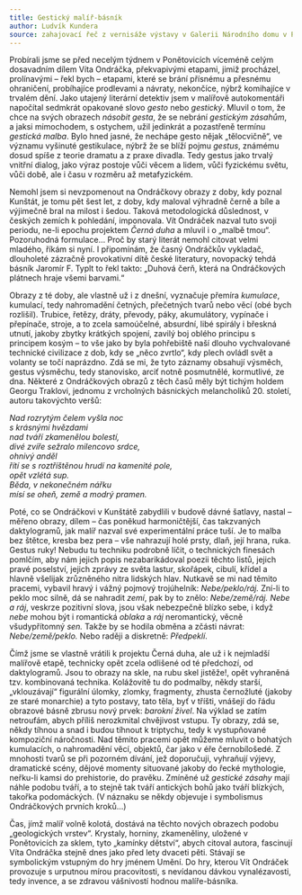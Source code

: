 ```yaml
---
title: Gestický malíř-básník
author: Ludvík Kundera
source: zahajovací řeč z vernisáže výstavy v Galerii Národního domu v Prostějově, konané dne 2. 3. 2001
---
```


Probírali jsme se před necelým týdnem v Ponětovicích víceméně celým dosavadním dílem Víta Ondráčka, překvapivými etapami, jimiž procházel, prolínavými – řekl bych – etapami, které se brání přísnému a přesnému ohraničení, probíhajíce prodlevami a návraty, nekončíce, nýbrž komihajíce v trvalém dění. Jako utajený literární detektiv jsem v malířově autokomentáři napočítal sedmkrát opakované slovo *gesto* nebo *gestický*. Mluvil o tom, že chce na svých obrazech *násobit gesta*, že se nebrání *gestickým zásahům*, a jaksi mimochodem, s ostychem, užil jedinkrát a pozastřeně termínu *gestická malba*. Bylo hned jasné, že nechápe gesto nějak „tělocvičně“, ve významu vyšinuté gestikulace, nýbrž že se blíží pojmu *gestus*, známému dosud spíše z teorie dramatu a z praxe divadla. Tedy gestus jako trvalý vnitřní dialog, jako výraz postoje vůči věcem a lidem, vůči fyzickému světu, vůči době, ale i času v rozměru až metafyzickém.

Nemohl jsem si nevzpomenout na Ondráčkovy obrazy z doby, kdy poznal Kunštát, je tomu pět šest let, z doby, kdy maloval výhradně černě a bíle a výjimečně bral na milost i šedou. Taková metodologická důslednost, v českých zemích k pohledání, imponovala. Vít Ondráček nazval tuto svoji periodu, ne-li epochu projektem *Černá duha* a mluvil i o „malbě tmou“. Pozoruhodná formulace… Proč by starý literát nemohl citovat velmi mladého, říkám si nyní. I připomínám, že časný Ondráčkův vykladač, dlouholeté zázračně provokativní dítě české literatury, novopacký tehdá básník Jaromír F. Typlt to řekl takto: „Duhová čerň, která na Ondráčkových plátnech hraje všemi barvami.“

Obrazy z té doby, ale vlastně už i z dnešní, vyznačuje přemíra *kumulace*, kumulací, tedy nahromadění četných, přečetných tvarů nebo věcí (obé bych rozlišil). Trubice, řetězy, dráty, převody, páky, akumulátory, vypínače i přepínače, stroje, a to zcela samoúčelné, absurdní, libé spirály i břeskná utnutí, jakoby zbytky krátkých spojení, zavilý boj oblého principu s principem kosým – to vše jako by byla pohřebiště naší dlouho vychvalované technické civilizace z dob, kdy se „něco zvrtlo“, kdy plech ovládl svět a volanty se točí naprázdno. Zdá se mi, že tyto záznamy obsahují výsměch, gestus výsměchu, tedy stanovisko, arciť notně posmutnělé, kormutlivé, ze dna. Některé z Ondráčkových obrazů z těch časů měly být tichým holdem Georgu Traklovi, jednomu z vrcholných básnických melancholiků 20. století, autoru takovýchto veršů:

*Nad rozrytým čelem vyšla noc  
s krásnými hvězdami  
nad tváří zkamenělou bolestí,  
divé zvíře sežralo milencovo srdce,  
ohnivý anděl  
řítí se s roztříštěnou hrudí na kamenité pole,  
opět vzlétá sup.  
Běda, v nekonečném nářku  
mísí se oheň, země a modrý pramen.*

Poté, co se Ondráčkovi v Kunštátě zabydlili v budově dávné šatlavy, nastal – měřeno obrazy, dílem – čas poněkud harmoničtější, čas takzvaných daktylogramů, jak malíř nazval své experimentální práce tuší. Je to malba bez štětce, kresba bez pera – vše nahrazují holé prsty, dlaň, její hrana, ruka. Gestus ruky! Nebudu tu techniku podrobně líčit, o technických finesách pomlčím, aby nám jejich popis nezabarikádoval poezii těchto listů, jejich pravé poselství, jejich zprávy ze světa lastur, skořápek, cibulí, křídel a hlavně všelijak zrůzněného nitra lidských hlav. Nutkavě se mi nad těmito pracemi, vybavil hravý i vážný pojmový trojúhelník: *Nebe/peklo/ráj.* Zní-li to peklo moc silně, dá se nahradit *zemí*, pak by to znělo: *Nebe/země/ráj.* *Nebe a ráj*, veskrze pozitivní slova, jsou však nebezpečně blízko sebe, i když *nebe* mohou být i romantická *oblaka* a *ráj* neromantický, věcně všudypřítomný *sen.* Takže by se hodila obměna a zčásti návrat: *Nebe/země/peklo.* Nebo raději a diskretně: *Předpeklí*.

Čímž jsme se vlastně vrátili k projektu Černá duha, ale už i k nejmladší malířově etapě, technicky opět zcela odlišené od té předchozí, od daktylogramů. Jsou to obrazy na skle, na rubu skel jistěže!, opět vyhraněná tzv. kombinovaná technika. Kolážovitě tu do podmalby, někdy starší, „vklouzávají“ figurální úlomky, zlomky, fragmenty, zhusta černožluté (jakoby ze staré monarchie) a tyto postavy, tato těla, byť v tříšti, vnášejí do řádu obrazové básně zbrusu nový prvek: *barokní živel*. Na výklad se zatím netroufám, abych příliš nerozkmital chvějivost vstupu. Ty obrazy, zdá se, někdy tíhnou a snad i budou tíhnout k triptychu, tedy k vystupňované kompoziční náročnosti. Nad těmito pracemi opět můžeme mluvit o bohatých kumulacích, o nahromadění věcí, objektů, čar jako v éře černobílošedé. Z mnohosti tvarů se při pozorném dívání, jež doporučuji, vyhraňují výjevy, dramatické scény, dějové momenty situované jakoby do řecké mythologie, neřku-li kamsi do prehistorie, do pravěku. Zmíněné už *gestické zásahy* mají náhle podobu tváří, a to stejně tak tváří antických bohů jako tváří blízkých, takořka podomáckých. (V náznaku se někdy objevuje i symbolismus Ondráčkových prvních kroků…)

Čas, jímž malíř volně kolotá, dostává na těchto nových obrazech podobu „geologických vrstev“. Krystaly, horniny, zkameněliny, uložené v Ponětovicích za sklem, tyto „kamínky dětství“, abych citoval autora, fascinují Víta Ondráčka stejně dnes jako před lety dvaceti pěti. Stávají se symbolickým vstupným do hry jménem Umění. Do hry, kterou Vít Ondráček provozuje s urputnou mírou pracovitosti, s nevídanou dávkou vynalézavosti, tedy invence, a se zdravou vášnivostí hodnou malíře-básníka.